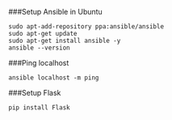 ###Setup Ansible in Ubuntu
````
sudo apt-add-repository ppa:ansible/ansible
sudo apt-get update
sudo apt-get install ansible -y
ansible --version
````

###Ping localhost
````
ansible localhost -m ping
````

###Setup Flask
````
pip install Flask
````
   
